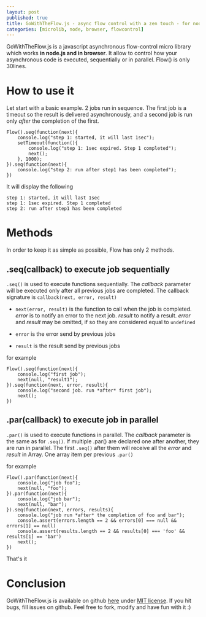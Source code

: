 ```yaml
---
layout: post
published: true
title: GoWithTheFlow.js - async flow control with a zen touch - for node and browser
categories: [microlib, node, browser, flowcontrol]
---
```


GoWithTheFlow.js is a javascript asynchronous flow-control micro library which works **in
node.js and in browser**. It allow to control how your
asynchronous code is executed, sequentially or in parallel.
Flow() is only 30lines. 

# How to use it

Let start with a basic example. 2 jobs run in sequence. The first job is a timeout
so the result is delivered asynchronously, and a second job is run only *after* the
completion of the first.

    Flow().seq(function(next){
        console.log("step 1: started, it will last 1sec");
        setTimeout(function(){
            console.log("step 1: 1sec expired. Step 1 completed");
            next();
        }, 1000);
    }).seq(function(next){
        console.log("step 2: run after step1 has been completed");
    })

It will display the following

    step 1: started, it will last 1sec
    step 1: 1sec expired. Step 1 completed
    step 2: run after step1 has been completed

<!-- more -->

# Methods

In order to keep it as simple as possible, Flow has only 2 methods.

## .seq(callback) to execute job sequentially

```.seq()``` is used to execute functions sequentially. The *callback* parameter
will be executed only after all previous jobs are completed. 
The callback signature is ```callback(next, error, result)```

* ```next(error, result)``` is the function to call when the job is completed. *error* is to notify an error
to the next job. *result* to notify a result. *error* and *result* may be omitted, if so they are considered
equal to ```undefined```

* ```error``` is the error send by previous jobs

* ```result``` is the result send by previous jobs

for example

    Flow().seq(function(next){
        console.log("first job");
        next(null, "result1");
    }).seq(function(next, error, result){    
        console.log("second job. run *after* first job");
        next();
    })


## .par(callback) to execute job in parallel

```.par()``` is used to execute functions in parallel. The *callback* parameter is the same as for ```.seq()```.
If multiple .par() are declared one after another, they are run in parallel. The first ```.seq()``` after them
will receive all the *error* and *result* in Array. One array item per previous ```.par()```

for example

    Flow().par(function(next){
        console.log("job foo");
        next(null, "foo");
    }).par(function(next){
        console.log("job bar");
        next(null, "bar");
    }).seq(function(next, errors, results){
        console.log("job run *after* the completion of foo and bar");
        console.assert(errors.length == 2 && errors[0] === null && errors[1] == null)
        console.assert(results.length == 2 && results[0] === 'foo' && results[1] == 'bar')
        next();
    })

That's it

# Conclusion

GoWithTheFlow.js is available on github <a href='https://github.com/jeromeetienne/gowiththeflow.js'>here</a>
under <a href='https://github.com/jeromeetienne/gowiththeflow.js/blob/master/MIT-LICENSE.txt'>MIT license</a>.
If you hit bugs, fill issues on github.
Feel free to fork, modify and have fun with it :)
